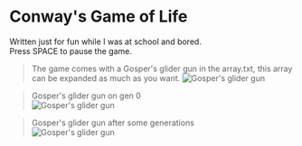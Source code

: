 # Conway's Game of Life
Written just for fun while I was at school and bored.  
Press SPACE to pause the game.

>The game comes with a Gosper's glider gun in the array.txt, this array can be expanded as much as you want.
> ![Gosper's glider gun](https://i.imgur.com/unscCyp.png)

> Gosper's glider gun on gen 0  
> ![Gosper's glider gun](https://i.imgur.com/EYWtaqS.png)

> Gosper's glider gun after some generations  
> ![Gosper's glider gun](https://i.imgur.com/kw4iAQA.png)
